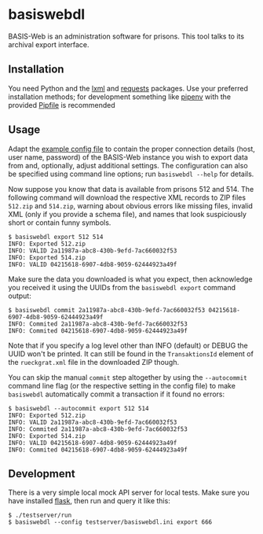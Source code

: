 # basiswebdl

BASIS-Web is an administration software for prisons. This tool talks to its
archival export interface.

## Installation

You need Python and the [lxml](https://pypi.org/project/lxml/) and
[requests](https://pypi.org/project/requests/) packages. Use your preferred
installation methods; for development something like
[pipenv](https://pipenv.pypa.io/) with the provided [Pipfile](./Pipfile) is
recommended

## Usage

Adapt the [example config file](./basiswebdl.ini.example) to contain the proper
connection details (host, user name, password) of the BASIS-Web instance you
wish to export data from and, optionally, adjust additional settings. The
configuration can also be specified using command line options; run `basiswebdl
--help` for details.

Now suppose you know that data is available from prisons 512 and 514. The
following command will download the respective XML records to ZIP files
`512.zip` and `514.zip`, warning about obvious errors like missing files,
invalid XML (only if you provide a schema file), and names that look
suspiciously short or contain funny symbols.

~~~
$ basiswebdl export 512 514
INFO: Exported 512.zip
INFO: VALID 2a11987a-abc8-430b-9efd-7ac660032f53
INFO: Exported 514.zip
INFO: VALID 04215618-6907-4db8-9059-62444923a49f
~~~

Make sure the data you downloaded is what you expect, then acknowledge you
received it using the UUIDs from the `basiswebdl export` command output:

~~~
$ basiswebdl commit 2a11987a-abc8-430b-9efd-7ac660032f53 04215618-6907-4db8-9059-62444923a49f
INFO: Commited 2a11987a-abc8-430b-9efd-7ac660032f53
INFO: Commited 04215618-6907-4db8-9059-62444923a49f
~~~

Note that if you specify a log level other than INFO (default) or DEBUG the UUID
won't be printed. It can still be found in the `TransaktionsId` element of the
`rueckgrat.xml` file in the downloaded ZIP though.

You can skip the manual `commit` step altogether by using the `--autocommit`
command line flag (or the respective setting in the config file) to make
`basiswebdl` automatically commit a transaction if it found no errors:

~~~
$ basiswebdl --autocommit export 512 514
INFO: Exported 512.zip
INFO: VALID 2a11987a-abc8-430b-9efd-7ac660032f53
INFO: Commited 2a11987a-abc8-430b-9efd-7ac660032f53
INFO: Exported 514.zip
INFO: VALID 04215618-6907-4db8-9059-62444923a49f
INFO: Commited 04215618-6907-4db8-9059-62444923a49f
~~~

## Development

There is a very simple local mock API server for local tests. Make sure you have
installed [flask](https://pypi.org/project/Flask/), then run and query it like
this:

~~~
$ ./testserver/run
$ basiswebdl --config testserver/basiswebdl.ini export 666
~~~
